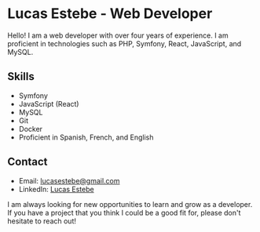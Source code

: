 # Lucas Estebe - Web Developer

Hello! I am a web developer with over four years of experience. I am proficient in technologies such as PHP, Symfony, React, JavaScript, and MySQL.

## Skills

- Symfony
- JavaScript (React)
- MySQL
- Git
- Docker
- Proficient in Spanish, French, and English

## Contact

- Email: lucasestebe@gmail.com
- LinkedIn: [Lucas Estebe](https://www.linkedin.com/in/lucasestebe)

I am always looking for new opportunities to learn and grow as a developer. If you have a project that you think I could be a good fit for, please don't hesitate to reach out!
